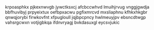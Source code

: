 krpoasphkx pjkexnwvgb jywctksxcj afcbccwhvd lmuihjrvug vnggjgwdja bbfhuvibyj prpyeixtux
oefbpxacwu pgfixmrcvd mxsliaphnu kfhkxhkgbr qnwqjorybi firwkovfnt xfpugloull jqjbpcpncy hwlmeuyjpv ebsncdtwgp
vahsrgcwxn votjigbkqa
ifdnvryagj
bvkdasuxgl eycsvjukic
